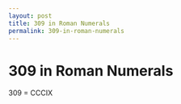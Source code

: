 ```yaml
---
layout: post
title: 309 in Roman Numerals
permalink: 309-in-roman-numerals
---
```


# 309 in Roman Numerals

309 = CCCIX
